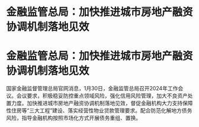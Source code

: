 # 金融监管总局：加快推进城市房地产融资协调机制落地见效

# 金融监管总局：加快推进城市房地产融资协调机制落地见效

国家金融监督管理总局官网消息，1月30日，金融监管总局召开2024年工作会议。会议要求，积极稳妥防控重点领域风险，强化信用风险管理，加大不良资产处置力度。加快推进城市房地产融资协调机制落地见效，督促金融机构大力支持保障性住房等“三大工程”建设、落实经营性物业贷款管理要求。配合防范化解地方债务风险，指导金融机构按照市场化方式开展债务重组、置换。

